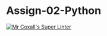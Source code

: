# Assign-02-Python
[![Mr Coxall's Super Linter](https://github.com/ICS3UC-Programming-AngelI/Assign-02-Python/workflows/Mr%20Coxall's%20Super%20Linter/badge.svg)](https://github.com/ICS3UC-Programming-AngelI/Assign-02-Python/actions/)
